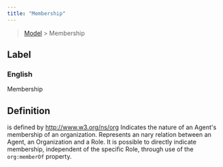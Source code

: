 ```yaml
---
title: "Membership"
---
```


> [Model](./../) > Membership

## Label

### English
Membership


## Definition
is defined by http://www.w3.org/ns/org Indicates the nature of an Agent's membership of an organization. Represents an n­ary relation between an Agent, an Organization and a Role. It is possible to directly indicate membership, independent of the specific Role, through use of the `org:memberOf` property. 


    
